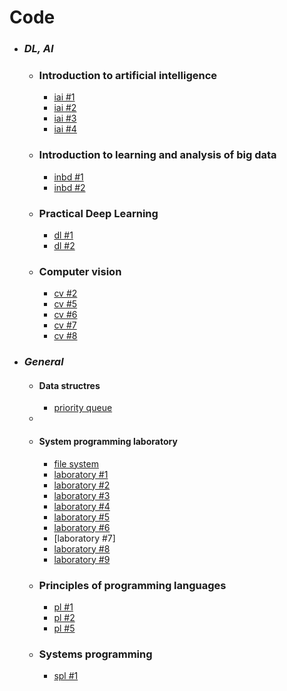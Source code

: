 # Code
* ### *DL, AI*
    * ### Introduction to artificial intelligence
       * [iai #1]
       * [iai #2]
       * [iai #3]
       * [iai #4]
    * ### Introduction to learning and analysis of big data
       * [inbd #1]
       * [inbd #2]
    * ### Practical Deep Learning
       * [dl #1]
       * [dl #2]
    * ### Computer vision
       * [cv #2]
       * [cv #5]
       * [cv #6]
       * [cv #7]
       * [cv #8]
 * ### *General*
     * #### Data structres
       * [priority queue]  
   * 
   * #### System programming laboratory
       * [file system]
       * [laboratory #1]
       * [laboratory #2]
       * [laboratory #3]
       * [laboratory #4]
       * [laboratory #5]
       * [laboratory #6]
       * [laboratory #7]
       * [laboratory #8]
       * [laboratory #9]
   * ### Principles of programming languages
       * [pl #1]
       * [pl #2]
       * [pl #5]
   * ### Systems programming
       * [spl #1]



[spl #1]: <https://github.com/omerem/spl-2>


[pl #1]: <https://github.com/omerem/pl-1>
[pl #2]: <https://github.com/omerem/pl-2>
[pl #5]: <https://github.com/omerem/pl-5>

[cv #2]: <https://github.com/omerem/cv-2>
[cv #5]: <https://github.com/omerem/cv-5>
[cv #6]: <https://github.com/omerem/cv-6>
[cv #7]: <https://github.com/omerem/cv-7>
[cv #8]: <https://github.com/omerem/cv-8>



[dl #1]: <https://github.com/omerem/dl-1>
[dl #2]: <https://github.com/omerem/dl-2>

[iai #1]: <https://github.com/omerem/iai-1>
[iai #2]: <https://github.com/omerem/iai-2>
[iai #3]: <https://github.com/omerem/iai-3>
[iai #4]: <https://github.com/omerem/iai-4>



[inbd #1]: <https://github.com/omerem/inbd-1>
[inbd #2]: <https://github.com/omerem/inbd-2>


[priority queue]: <https://github.com/omerem/Data-Structures_PriorityQueue>
[file system]: <https://github.com/omerem/Sys-Prog_FileSystem>
[laboratory #1]: <https://github.com/omerem/Sys_Prog_Lab-1>
[laboratory #2]: <https://github.com/omerem/Sys_Prog_Lab-2>
[laboratory #3]: <https://github.com/omerem/Sys_Prog_Lab-3>
[laboratory #4]: <https://github.com/omerem/Sys_Prog_Lab-4>
[laboratory #5]: <https://github.com/omerem/Sys_Prog_Lab-5>
[laboratory #6]: <https://github.com/omerem/Sys_Prog_Lab-6>
[laboratory #8]: <https://github.com/omerem/Sys_Prog_Lab-8>
[laboratory #9]: <https://github.com/omerem/Sys_Prog_Lab-9>
